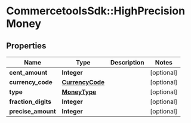 # CommercetoolsSdk::HighPrecisionMoney

## Properties
Name | Type | Description | Notes
------------ | ------------- | ------------- | -------------
**cent_amount** | **Integer** |  | [optional] 
**currency_code** | [**CurrencyCode**](CurrencyCode.md) |  | [optional] 
**type** | [**MoneyType**](MoneyType.md) |  | [optional] 
**fraction_digits** | **Integer** |  | [optional] 
**precise_amount** | **Integer** |  | [optional] 

